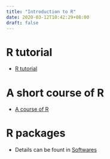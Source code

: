 ```yaml
---
title: "Introduction to R"
date: 2020-03-12T10:42:29+08:00
draft: false
---
```


# R tutorial
  - [R tutorial](https://xliusufe.github.io/rp/factorial.html)

# A short course of R
  - [A course of R](https://xliusufe.github.io/rp/contents.html)
  
# R packages  
  - Details can be fount in [Softwares](https://xliusufe.github.io/cv/Softwares.html)
  

